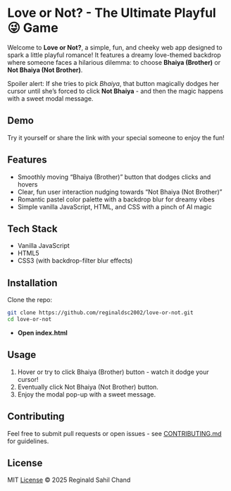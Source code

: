 # Love or Not? - The Ultimate Playful 😜 Game

Welcome to **Love or Not?**, a simple, fun, and cheeky web app designed to spark a little playful romance! It features a dreamy love-themed backdrop where someone faces a hilarious dilemma: to choose **Bhaiya (Brother)** or **Not Bhaiya (Not Brother)**.

Spoiler alert: If she tries to pick *Bhaiya*, that button magically dodges her cursor until she’s forced to click **Not Bhaiya** - and then the magic happens with a sweet modal message.

## Demo

Try it yourself or share the link with your special someone to enjoy the fun!

## Features

- Smoothly moving “Bhaiya (Brother)” button that dodges clicks and hovers
- Clear, fun user interaction nudging towards “Not Bhaiya (Not Brother)”
- Romantic pastel color palette with a backdrop blur for dreamy vibes
- Simple vanilla JavaScript, HTML, and CSS with a pinch of AI magic

## Tech Stack

- Vanilla JavaScript
- HTML5
- CSS3 (with backdrop-filter blur effects)

## Installation

Clone the repo:

```bash
git clone https://github.com/reginaldsc2002/love-or-not.git
cd love-or-not
```
- **Open index.html**

## Usage

1. Hover or try to click Bhaiya (Brother) button - watch it dodge your cursor!
2. Eventually click Not Bhaiya (Not Brother) button.
3. Enjoy the modal pop-up with a sweet message.

## Contributing

Feel free to submit pull requests or open issues - see [CONTRIBUTING.md](CONTRIBUTING.md) for guidelines.

## License

MIT [License](LICENSE) © 2025 Reginald Sahil Chand
